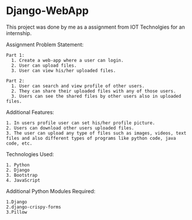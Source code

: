 # Django-WebApp
This project was done by me as a assignment from IOT Technolgies for an internship.

Assignment Problem Statement:

    Part 1:
      1. Create a web-app where a user can login.
      2. User can upload files.
      3. User can view his/her uploaded files.

    Part 2:
      1. User can search and view profile of other users.
      2. They can share their uploaded files with any of those users.
      3. Users can see the shared files by other users also in uploaded files.

Additional Features:

    1. In users profile user can set his/her profile picture.
    2. Users can download other users uploaded files.
    3. The user can upload any type of files such as images, videos, text files and also different types of programs like python code, java code, etc.
    
Technologies Used:

    1. Python
    2. Django
    3. Bootstrap
    4. JavaScript
    
Additional Python Modules Required:
    
    1.Django
    2.django-crispy-forms
    3.Pillow
